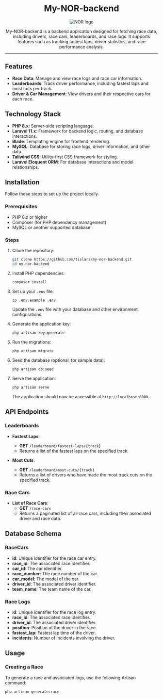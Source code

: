 <div style="text-align:center;max-width:640px;margin-inline:auto;">
<h1>My-NOR-backend</h1>

![NOR logo](https://netherlandsonlineracing.nl/wp-content/uploads/2023/10/logowebsite.png)

My-NOR-backend is a backend application designed for fetching race data, including drivers, race cars, leaderboards, and race logs. It supports features such as tracking fastest laps, driver statistics, and race performance analysis.
</div>

<hr/>

## Features

- **Race Data**: Manage and view race logs and race car information.
- **Leaderboards**: Track driver performance, including fastest laps and most cuts per track.
- **Driver & Car Management**: View  drivers and their respective cars for each race.

## Technology Stack

- **PHP 8.x**: Server-side scripting language.
- **Laravel 11.x**: Framework for backend logic, routing, and database interactions.
- **Blade**: Templating engine for frontend rendering.
- **MySQL**: Database for storing race logs, driver information, and other data.
- **Tailwind CSS**: Utility-first CSS framework for styling.
- **Laravel Eloquent ORM**: For database interactions and model relationships.

## Installation

Follow these steps to set up the project locally.

### Prerequisites

- PHP 8.x or higher
- Composer (for PHP dependency management)
- MySQL or another supported database

### Steps

1. Clone the repository:
    ```bash
    git clone https://github.com/tislars/my-nor-backend.git
    cd my-nor-backend
    ```

2. Install PHP dependencies:
    ```bash
    composer install
    ```

3. Set up your `.env` file:
    ```bash
    cp .env.example .env
    ```

    Update the `.env` file with your database and other environment configurations.

4. Generate the application key:
    ```bash
    php artisan key:generate
    ```

5. Run the migrations:
    ```bash
    php artisan migrate
    ```

6. Seed the database (optional, for sample data):
    ```bash
    php artisan db:seed
    ```

7. Serve the application:
    ```bash
    php artisan serve
    ```

    The application should now be accessible at `http://localhost:8000`.

## API Endpoints

### Leaderboards

- **Fastest Laps**:
    - **GET** `/leaderboard/fastest-laps/{track}`
    - Returns a list of the fastest laps on the specified track.

- **Most Cuts**:
    - **GET** `/leaderboard/most-cuts/{track}`
    - Returns a list of drivers who have made the most track cuts on the specified track.

### Race Cars

- **List of Race Cars**:
    - **GET** `/race-cars`
    - Returns a paginated list of all race cars, including their associated driver and race data.

## Database Schema

### RaceCars

- **id**: Unique identifier for the race car entry.
- **race_id**: The associated race identifier.
- **car_id**: The car identifier.
- **race_number**: The race number of the car.
- **car_model**: The model of the car.
- **driver_id**: The associated driver identifier.
- **team_name**: The team name of the car.

### Race Logs

- **id**: Unique identifier for the race log entry.
- **race_id**: The associated race identifier.
- **driver_id**: The associated driver identifier.
- **position**: Position of the driver in the race.
- **fastest_lap**: Fastest lap time of the driver.
- **incidents**: Number of incidents involving the driver.

## Usage

### Creating a Race

To generate a race and associated logs, use the following Artisan command:

```bash
php artisan generate:race
```
